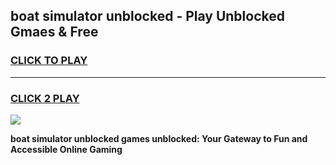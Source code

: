 
## boat simulator unblocked - Play Unblocked Gmaes & Free
<h3>
<a href="https://news.freeplayer.one?title=boat_simulator_unblocked&ref=23F">CLICK TO PLAY</a></h3>
<hr>

<h3>
<a href="https://news.freeplayer.one?title=boat_simulator_unblocked&ref=23F">CLICK 2 PLAY</a>
  
</h3>

<a href="https://news.freeplayer.one?title=boat_simulator_unblocked&ref=23F/"><img src="https://clearcache.store/games.png"></a>


**boat simulator unblocked games unblocked: Your Gateway to Fun and Accessible Online Gaming**
